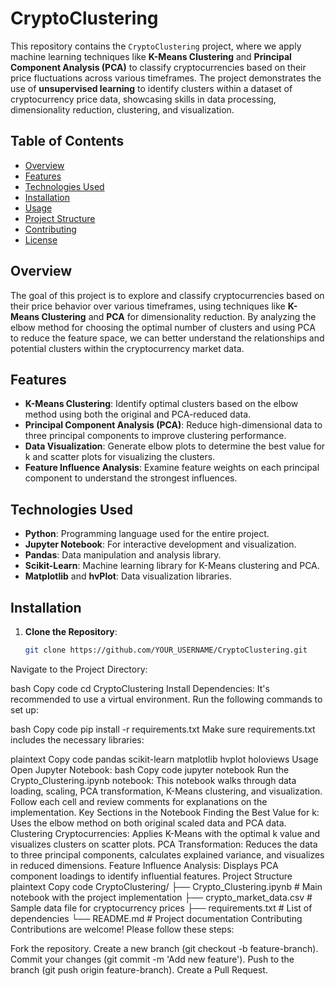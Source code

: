 # CryptoClustering

This repository contains the `CryptoClustering` project, where we apply machine learning techniques like **K-Means Clustering** and **Principal Component Analysis (PCA)** to classify cryptocurrencies based on their price fluctuations across various timeframes. The project demonstrates the use of **unsupervised learning** to identify clusters within a dataset of cryptocurrency price data, showcasing skills in data processing, dimensionality reduction, clustering, and visualization.

## Table of Contents

- [Overview](#overview)
- [Features](#features)
- [Technologies Used](#technologies-used)
- [Installation](#installation)
- [Usage](#usage)
- [Project Structure](#project-structure)
- [Contributing](#contributing)
- [License](#license)

## Overview

The goal of this project is to explore and classify cryptocurrencies based on their price behavior over various timeframes, using techniques like **K-Means Clustering** and **PCA** for dimensionality reduction. By analyzing the elbow method for choosing the optimal number of clusters and using PCA to reduce the feature space, we can better understand the relationships and potential clusters within the cryptocurrency market data.

## Features

- **K-Means Clustering**: Identify optimal clusters based on the elbow method using both the original and PCA-reduced data.
- **Principal Component Analysis (PCA)**: Reduce high-dimensional data to three principal components to improve clustering performance.
- **Data Visualization**: Generate elbow plots to determine the best value for k and scatter plots for visualizing the clusters.
- **Feature Influence Analysis**: Examine feature weights on each principal component to understand the strongest influences.

## Technologies Used

- **Python**: Programming language used for the entire project.
- **Jupyter Notebook**: For interactive development and visualization.
- **Pandas**: Data manipulation and analysis library.
- **Scikit-Learn**: Machine learning library for K-Means clustering and PCA.
- **Matplotlib** and **hvPlot**: Data visualization libraries.

## Installation

1. **Clone the Repository**:
   ```bash
   git clone https://github.com/YOUR_USERNAME/CryptoClustering.git
Navigate to the Project Directory:

bash
Copy code
cd CryptoClustering
Install Dependencies: It's recommended to use a virtual environment. Run the following commands to set up:

bash
Copy code
pip install -r requirements.txt
Make sure requirements.txt includes the necessary libraries:

plaintext
Copy code
pandas
scikit-learn
matplotlib
hvplot
holoviews
Usage
Open Jupyter Notebook:
bash
Copy code
jupyter notebook
Run the Crypto_Clustering.ipynb notebook:
This notebook walks through data loading, scaling, PCA transformation, K-Means clustering, and visualization.
Follow each cell and review comments for explanations on the implementation.
Key Sections in the Notebook
Finding the Best Value for k: Uses the elbow method on both original scaled data and PCA data.
Clustering Cryptocurrencies: Applies K-Means with the optimal k value and visualizes clusters on scatter plots.
PCA Transformation: Reduces the data to three principal components, calculates explained variance, and visualizes in reduced dimensions.
Feature Influence Analysis: Displays PCA component loadings to identify influential features.
Project Structure
plaintext
Copy code
CryptoClustering/
├── Crypto_Clustering.ipynb    # Main notebook with the project implementation
├── crypto_market_data.csv      # Sample data file for cryptocurrency prices
├── requirements.txt            # List of dependencies
└── README.md                   # Project documentation
Contributing
Contributions are welcome! Please follow these steps:

Fork the repository.
Create a new branch (git checkout -b feature-branch).
Commit your changes (git commit -m 'Add new feature').
Push to the branch (git push origin feature-branch).
Create a Pull Request.